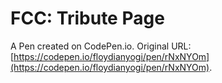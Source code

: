 # FCC: Tribute Page

A Pen created on CodePen.io. Original URL: [https://codepen.io/floydianyogi/pen/rNxNYOm](https://codepen.io/floydianyogi/pen/rNxNYOm).


